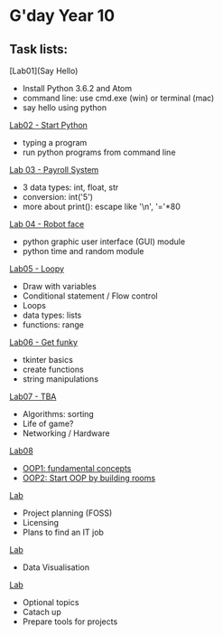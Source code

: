 # G'day Year 10

## Task lists:

[Lab01](Say Hello)

* Install Python 3.6.2 and Atom
* command line: use cmd.exe (win) or terminal (mac)
* say hello using python

[Lab02 - Start Python]()
* typing a program
* run python programs from command line 

[Lab 03 - Payroll System](Lab03/no%20pay%20no%20gain.ipynb)

 * 3 data types: int, float, str
 * conversion: int('5')
 * more about print(): escape like '\n', '='*80
  

[Lab 04 - Robot face](Lab04/Three%20Pillars%20and%20GUI.ipynb)

 * python graphic user interface (GUI) module
 * python time and random module


[Lab05 - Loopy](Lab05/loopy.ipynb)
 * Draw with variables
 * Conditional statement / Flow control
 * Loops
 * data types: lists
 * functions: range
 
[Lab06 - Get funky](Lab06/getfunky.ipynb)

 * tkinter basics
 * create functions
 * string manipulations
 
[Lab07 - TBA]()
* Algorithms: sorting
* Life of game?
* Networking / Hardware

[Lab08](Lab08/)
* [OOP1: fundamental concepts](Lab08/OOP1.ipynb)
* [OOP2: Start OOP by building rooms](Lab08/OOP2.ipynb)


[Lab ]()

* Project planning (FOSS)
* Licensing
* Plans to find an IT job


[Lab ]()

* Data Visualisation

[Lab ]()
* Optional topics
* Catach up
* Prepare tools for projects




